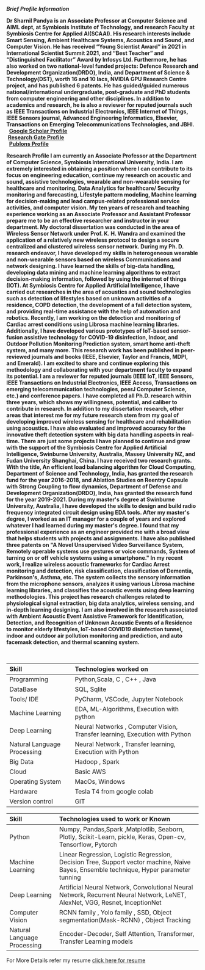 <b><i>Brief Profile Information</i></b>
<p align="justified">
<b>Dr Sharnil Pandya is an Associate Professor at Computer Science and AIML dept, at Symbiosis Institute of Technology, and research Faculty at Symbiosis Centre for Applied AI(SCAAI). His research interests include Smart Sensing, Ambient Healthcare Systems, Acoustics and Sound, and Computer Vision. He has received “Young Scientist Award” in 2021 in International Scientist Summit 2021, and “Best Teacher” and “Distinguished Facilitator” Award by Infosys Ltd. Furthermore, he has also worked on two national-level funded projects: Defence Research and Development Organization(DRDO), India, and Department of Science & Technology(DST), worth 16 and 10 lacs, NVIDIA GPU Research Centre project, and has published 6 patents.  
     He has guided/guided numerous national/international undergraduate, post-graduate and PhD students from computer engineering and other disciplines. In addition to academics and research, he is also a reviewer for reputed journals such as IEEE Transactions on Industrial Electronics, IEEE Internet of Things, IEEE Sensors journal, Advanced Engineering Informatics, Elsevier, Transactions on Emerging Telecommunications Technologies, and JBHI.</b>
<br>
&nbsp;<b> <a href = "https://scholar.google.co.in/citations?user=v5214jUAAAAJ&hl=en" >Google Scholar Profile</a></b>
<br>
     &nbsp;<b><a href = "https://www.researchgate.net/profile/Sharnil_Pandya3" >Research Gate Profile </a></b>
<br>
     &nbsp;<b> <a href = "https://publons.com/researcher/2950302/sharnil-pandya/" >Publons Profile</a></b>

 <b>Research Profile
    I am currently an Associate Professor at the Department of Computer Science, Symbiosis International University, India. I am extremely interested in obtaining a position where I can contribute to its focus on engineering education, continue my research on acoustic and sound, assistive technologies,  wearable and non-wearable sensing for healthcare and monitoring, Data Analytics for healthcare/ Security monitoring and forecasting, Lifestyle pattern modeling, Machine learning for decision-making and lead campus-related professional service activities, and computer vision. My ten years of research and teaching experience working as an Associate Professor and Assistant Professor prepare me to be an effective researcher and instructor in your department. My doctoral dissertation was conducted in the area of Wireless Sensor Network under Prof. K. H. Wandra and examined the application of a relatively new wireless protocol to design a secure centralized and clustered wireless sensor network.  During my Ph. D. research endeavor, I have developed my skills in heterogeneous wearable and non-wearable sensors based on wireless Communications and network designing. I have learned the skills of big-data handling, developing data mining and machine learning algorithms to extract decision-making information, followed by using the internet of things (IOT).
At Symbiosis Centre for Applied Artificial Intelligence, I have carried out researches in the area of acoustics and sound technologies such as detection of lifestyles based on unknown activities of a residence, COPD detection, the development of a fall detection system, and providing real-time assistance with the help of automation and robotics. Recently, I am working on the detection and monitoring of Cardiac arrest conditions using Librosa machine learning libraries. Additionally, I have developed various prototypes of IoT-based sensor-fusion assistive technology for COVID-19 disinfection, Indoor, and Outdoor Pollution Monitoring Prediction system, smart home anti-theft system, and many more. This research work has been published in peer-reviewed journals and books (IEEE, Elsevier, Taylor and Francis, MDPI, and Emerald). I am excited to share and continue exploring this methodology and collaborating with your department faculty to expand its potential. I am a reviewer for reputed journals (IEEE IoT, IEEE Sensors, IEEE Transactions on Industrial Electronics, IEEE Access, Transactions on emerging telecommunication technologies, peerJ Computer Science, etc.) and conference papers. I have completed all Ph.D. research within three years, which shows my willingness, potential, and caliber to contribute in research. In addition to my dissertation research, other areas that interest me for my future research stem from my goal of developing improved wireless sensing for healthcare and rehabilitation using acoustics. I have also evaluated and improved accuracy for the innovative theft detection system with big data handling aspects in real-time. There are just some projects I have planned to continue and grow with the support of the Symbiosis Centre for Applied Artificial Intelligence, Swinburne University, Australia, Massey University NZ, and Fudan University Shanghai, China. I have received two research grants. With the title, An efficient load balancing algorithm for Cloud Computing, Department of Science and Technology, India, has granted the research fund for the year 2016-2018, and Ablation Studies on Reentry Capsule with Strong Coupling to flow dynamics, Department of Defense and Development Organization(DRDO), India, has granted the research fund for the year 2019-2021. During my master's degree at Swinburne University, Australia, I have developed the skills to design and build radio frequency integrated circuit design using EDA tools. After my master's degree, I worked as an IT manager for a couple of years and explored whatever I had learned during my master's degree. I found that my professional experience as an engineer provided me with a broad view that helps students with projects and assignments. I have also published three patents on "A Novel Unsupervised Video Surveillance System, Remotely operable systems use gestures or voice commands, System of turning on or off vehicle systems using a smartphone." 
   In my recent work, I realize wireless acoustic frameworks for Cardiac Arrest monitoring and detection, risk classification, classification of Dementia, Parkinson's, Asthma, etc. The system collects the sensory information from the microphone sensors, analyzes it using various Librosa machine learning libraries, and classifies the acoustic events using deep learning methodologies. This project has research challenges related to physiological signal extraction, big data analytics, wireless sensing, and in-depth learning designing. I am also involved in the research associated with Ambient Acoustic Event Assistive Framework for Identification, Detection, and Recognition of Unknown Acoustic Events of a Residence to monitor elderly lifestyles, IoT-based COVID19 disinfection tunnel, indoor and outdoor air pollution monitoring and prediction, and auto facemask detection, and thermal scanning system.</p></b>

<br>

| Skill | Technologies worked on | 
|:--|:------------|
| Programming | Python,Scala, C , C++ , Java |
| DataBase | SQL, Sqlite |
| Tools/ IDE | PyCharm, VSCode, Jupyter Notebook |
| Machine Learning | EDA, ML-Algorithms, Execution with python |
| Deep Learning | Neural Networks , Computer Vision, Transfer learning, Execution with Python |
| Natural Language Processing | Neural Network , Transfer learning, Execution with Python |
| Big Data | Hadoop , Spark |
| Cloud | Basic AWS |
| Operating System | MacOs, Windows |
| Hardware | Tesla T4 from google colab |
| Version control | GIT |

| Skill | Technologies used to work or Known | 
|:--|:------------|
| Python | Numpy, Pandas,Spark ,Matplotlib, Seaborn, Plotly, Scikit-Learn, pickle, Keras, Open-cv, Tensorflow, Pytorch |
| Machine Learning | Linear Regression, Logistic Regression, Decision Tree, Support vector machine, Naive Bayes, Ensemble technique, Hyper parameter tunning  |
| Deep Learning | Artificial Neural Network, Convolutional Neural Network, Recurrent Neural Network, LeNET, AlexNet, VGG, Resnet, InceptionNet |
| Computer Vision | RCNN family , Yolo family , SSD, Object segmentation(Mask-RCNN) , Object Tracking  |
| Natural Language Processing | Encoder-Decoder, Self Attention, Transformer, Transfer Learning models |

For More Details refer my resume <a href = "https://github.com/sharnilpandya84/Resume/blob/main/SharnilPandyaCV%20(13).pdf">click here for resume</a>
  




